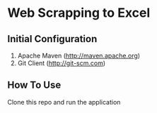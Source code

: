 # Web Scrapping to Excel
## Initial Configuration

1. Apache Maven (http://maven.apache.org)
2. Git Client (http://git-scm.com)

## How To Use

Clone this repo and run the application
